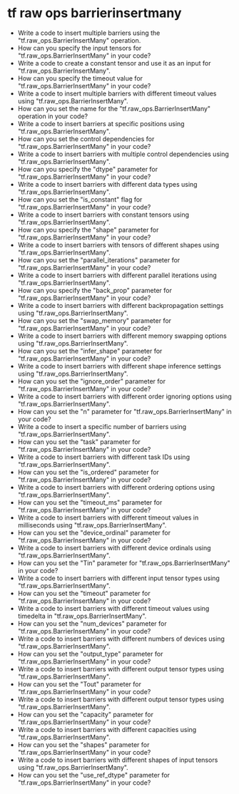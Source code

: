 # tf raw ops barrierinsertmany

- Write a code to insert multiple barriers using the "tf.raw_ops.BarrierInsertMany" operation.
- How can you specify the input tensors for "tf.raw_ops.BarrierInsertMany" in your code?
- Write a code to create a constant tensor and use it as an input for "tf.raw_ops.BarrierInsertMany".
- How can you specify the timeout value for "tf.raw_ops.BarrierInsertMany" in your code?
- Write a code to insert multiple barriers with different timeout values using "tf.raw_ops.BarrierInsertMany".
- How can you set the name for the "tf.raw_ops.BarrierInsertMany" operation in your code?
- Write a code to insert barriers at specific positions using "tf.raw_ops.BarrierInsertMany".
- How can you set the control dependencies for "tf.raw_ops.BarrierInsertMany" in your code?
- Write a code to insert barriers with multiple control dependencies using "tf.raw_ops.BarrierInsertMany".
- How can you specify the "dtype" parameter for "tf.raw_ops.BarrierInsertMany" in your code?
- Write a code to insert barriers with different data types using "tf.raw_ops.BarrierInsertMany".
- How can you set the "is_constant" flag for "tf.raw_ops.BarrierInsertMany" in your code?
- Write a code to insert barriers with constant tensors using "tf.raw_ops.BarrierInsertMany".
- How can you specify the "shape" parameter for "tf.raw_ops.BarrierInsertMany" in your code?
- Write a code to insert barriers with tensors of different shapes using "tf.raw_ops.BarrierInsertMany".
- How can you set the "parallel_iterations" parameter for "tf.raw_ops.BarrierInsertMany" in your code?
- Write a code to insert barriers with different parallel iterations using "tf.raw_ops.BarrierInsertMany".
- How can you specify the "back_prop" parameter for "tf.raw_ops.BarrierInsertMany" in your code?
- Write a code to insert barriers with different backpropagation settings using "tf.raw_ops.BarrierInsertMany".
- How can you set the "swap_memory" parameter for "tf.raw_ops.BarrierInsertMany" in your code?
- Write a code to insert barriers with different memory swapping options using "tf.raw_ops.BarrierInsertMany".
- How can you set the "infer_shape" parameter for "tf.raw_ops.BarrierInsertMany" in your code?
- Write a code to insert barriers with different shape inference settings using "tf.raw_ops.BarrierInsertMany".
- How can you set the "ignore_order" parameter for "tf.raw_ops.BarrierInsertMany" in your code?
- Write a code to insert barriers with different order ignoring options using "tf.raw_ops.BarrierInsertMany".
- How can you set the "n" parameter for "tf.raw_ops.BarrierInsertMany" in your code?
- Write a code to insert a specific number of barriers using "tf.raw_ops.BarrierInsertMany".
- How can you set the "task" parameter for "tf.raw_ops.BarrierInsertMany" in your code?
- Write a code to insert barriers with different task IDs using "tf.raw_ops.BarrierInsertMany".
- How can you set the "is_ordered" parameter for "tf.raw_ops.BarrierInsertMany" in your code?
- Write a code to insert barriers with different ordering options using "tf.raw_ops.BarrierInsertMany".
- How can you set the "timeout_ms" parameter for "tf.raw_ops.BarrierInsertMany" in your code?
- Write a code to insert barriers with different timeout values in milliseconds using "tf.raw_ops.BarrierInsertMany".
- How can you set the "device_ordinal" parameter for "tf.raw_ops.BarrierInsertMany" in your code?
- Write a code to insert barriers with different device ordinals using "tf.raw_ops.BarrierInsertMany".
- How can you set the "Tin" parameter for "tf.raw_ops.BarrierInsertMany" in your code?
- Write a code to insert barriers with different input tensor types using "tf.raw_ops.BarrierInsertMany".
- How can you set the "timeout" parameter for "tf.raw_ops.BarrierInsertMany" in your code?
- Write a code to insert barriers with different timeout values using timedelta in "tf.raw_ops.BarrierInsertMany".
- How can you set the "num_devices" parameter for "tf.raw_ops.BarrierInsertMany" in your code?
- Write a code to insert barriers with different numbers of devices using "tf.raw_ops.BarrierInsertMany".
- How can you set the "output_type" parameter for "tf.raw_ops.BarrierInsertMany" in your code?
- Write a code to insert barriers with different output tensor types using "tf.raw_ops.BarrierInsertMany".
- How can you set the "Tout" parameter for "tf.raw_ops.BarrierInsertMany" in your code?
- Write a code to insert barriers with different output tensor types using "tf.raw_ops.BarrierInsertMany".
- How can you set the "capacity" parameter for "tf.raw_ops.BarrierInsertMany" in your code?
- Write a code to insert barriers with different capacities using "tf.raw_ops.BarrierInsertMany".
- How can you set the "shapes" parameter for "tf.raw_ops.BarrierInsertMany" in your code?
- Write a code to insert barriers with different shapes of input tensors using "tf.raw_ops.BarrierInsertMany".
- How can you set the "use_ref_dtype" parameter for "tf.raw_ops.BarrierInsertMany" in your code?